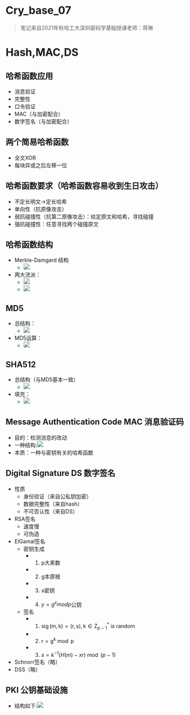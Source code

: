 # Cry_base_07

> 笔记来自2021年秋哈工大深圳密码学基础授课老师：蒋琳

# Hash,MAC,DS
## 哈希函数应用
- 消息验证
- 完整性
- 口令验证
- MAC（与加密配合）
- 数字签名（与加密配合）
## 两个简易哈希函数
- 全文XOR
- 每块异或之后左移一位
## 哈希函数要求（哈希函数容易收到生日攻击）
- 不定长明文->定长哈希
- 单向性（抗原像攻击）
- 弱抗碰撞性（抗第二原像攻击）：给定原文和哈希，寻找碰撞
- 强抗碰撞性：任意寻找两个碰撞原文
## 哈希函数结构
- Merkle-Damgard 结构
    - ![](https://raw.githubusercontent.com/QizhengZou/Image_hosting_rep/main/20211219095810.png)
- 两大流派：
    - ![](https://raw.githubusercontent.com/QizhengZou/Image_hosting_rep/main/20211219100001.png)
    - ![](https://raw.githubusercontent.com/QizhengZou/Image_hosting_rep/main/20211219100025.png)
## MD5
- 总结构：
    - ![](https://raw.githubusercontent.com/QizhengZou/Image_hosting_rep/main/20211219100118.png)
- MD5运算：
    - ![](https://raw.githubusercontent.com/QizhengZou/Image_hosting_rep/main/20211219100203.png)
## SHA512
- 总结构（与MD5基本一致）
    - ![](https://raw.githubusercontent.com/QizhengZou/Image_hosting_rep/main/20211219100240.png)
- 填充：
    - ![](https://raw.githubusercontent.com/QizhengZou/Image_hosting_rep/main/20211219100312.png)
## Message Authentication Code MAC 消息验证码
- 目的：检测消息的改动
- 一种结构:![](https://raw.githubusercontent.com/QizhengZou/Image_hosting_rep/main/20211219100348.png)
- 本质：一种与密钥有关的哈希函数
## Digital Signature DS 数字签名
- 性质
    - 身份验证（来自公私钥加密）
    - 数据完整性（来自hash）
    - 不可否认性（来自DS）
- RSA签名
    - 速度慢
    - 可伪造
- ElGamal签名
    - 密钥生成
        - 1) p大素数
        - 2) g本原根
        - 3) x密钥
        - 4) $y=g^xmod p$公钥
    - 签名
        - 1) $\operatorname{sig}(\mathrm{m}, \mathrm{k})=(\mathrm{r}, \mathrm{s}), \mathrm{k} \in \mathrm{Z}_{\mathrm{p}-1}^{*}$ is random
        - 2) $\mathrm{r}=\mathrm{g}^{\mathrm{k} } \bmod \mathrm{p}$
        - 3) $s=k^{-1}(H(m)-x r) \bmod (p-1)$
- Schnorr签名（略）
- DSS（略）
## PKI 公钥基础设施
- 结构如下:![](https://raw.githubusercontent.com/QizhengZou/Image_hosting_rep/main/20211219100920.png)




